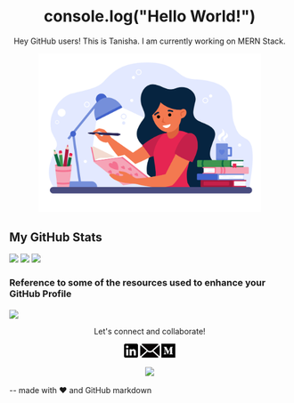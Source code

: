 <h1 align="center"> console.log("Hello World!") </h1>
<p align="center">Hey GitHub users! This is Tanisha. I am currently working on MERN Stack.</p>
<p align="center"><img src='https://github.com/tanishabisht/tanishabisht/blob/main/readme/girl.jpg' width='400'></p>


## My GitHub Stats
<img src='https://github-readme-stats.vercel.app/api?username=tanishabisht&show_icons=true&theme=onedark' width='500'>
<img src='https://github-readme-stats.vercel.app/api/top-langs/?username=tanishabisht&layout=compact&theme=onedark' width='500'>
<img src='https://github-profile-trophy.vercel.app/?username=tanishabisht&theme=onedark&row=2&column=3&margin-w=15&margin-h=15' width='500'>

### Reference to some of the resources used to enhance your GitHub Profile
<a href="https://github.com/tanishabisht/demo2">
  <img align="center" src="https://github-readme-stats.vercel.app/api/pin/?username=tanishabisht&repo=demo2&theme=onedark" width='500'/>
</a><br/>

<p align="center">Let's connect and collaborate!</p>
<p align="center">
  <a href="https://www.linkedin.com/in/tanisha-bisht-17542a192/" alt="Linkedin"><img src="https://github.com/tanishabisht/tanishabisht/blob/main/readme/linkedin.png" width="25"></a>  
  <a href="mailto:agamyatani@gmail.com" alt="Contact me"><img src="https://github.com/tanishabisht/tanishabisht/blob/main/readme/mail.png" width="35"></a>
  <a href="https://medium.com/@tanisha.bisht2020" alt="Contact me"><img src="https://github.com/tanishabisht/tanishabisht/blob/main/readme/medium.png" width="25"></a>
</p>
<p align="center"><img src="https://komarev.com/ghpvc/?username=tanishabisht&style=flat&color=e06c75&label=visitors"/></p>

-- made with ❤️ and GitHub markdown
